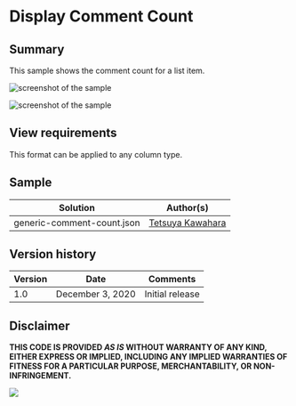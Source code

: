 # Display Comment Count

## Summary
This sample shows the comment count for a list item.

![screenshot of the sample](./assets/screenshot.png)

![screenshot of the sample](./assets/generic-comment-count.gif)

## View requirements
This format can be applied to any column type.

## Sample

Solution|Author(s)
--------|---------
generic-comment-count.json | [Tetsuya Kawahara](https://github.com/tecchan1107)

## Version history

Version |Date             |Comments
--------|-----------------|--------
1.0     |December 3, 2020 |Initial release


## Disclaimer
**THIS CODE IS PROVIDED *AS IS* WITHOUT WARRANTY OF ANY KIND, EITHER EXPRESS OR IMPLIED, INCLUDING ANY IMPLIED WARRANTIES OF FITNESS FOR A PARTICULAR PURPOSE, MERCHANTABILITY, OR NON-INFRINGEMENT.**

<img src="https://pnptelemetry.azurewebsites.net/list-formatting/column-samples/generic-comment-count" />
